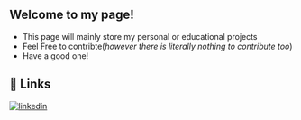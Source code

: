 ## Welcome to my page!

- This page will mainly store my personal or educational projects
- Feel Free to contribte(*however there is literally nothing to contribute too*)
- Have a good one!


## 🔗 Links
[![linkedin](https://img.shields.io/badge/linkedin-0A66C2?style=for-the-badge&logo=linkedin&logoColor=white)](https://www.linkedin.com/in/ethan-mendoza-62b318231/)


